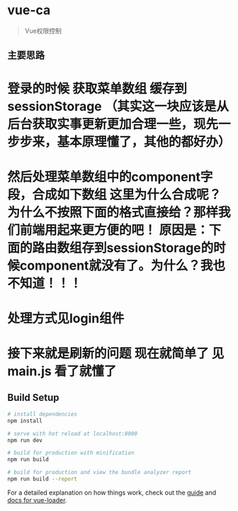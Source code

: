 # vue-ca

> Vue权限控制

## 主要思路
# 登录的时候 获取菜单数组 缓存到sessionStorage （其实这一块应该是从后台获取实事更新更加合理一些，现先一步步来，基本原理懂了，其他的都好办）
# 然后处理菜单数组中的component字段，合成如下数组 这里为什么合成呢？ 为什么不按照下面的格式直接给？那样我们前端用起来更方便的吧！ 原因是：下面的路由数组存到sessionStorage的时候component就没有了。为什么？我也不知道！！！
<!--
  [
    {
      path: '/',
      name: 'index',
      component: (resolve) => require(['../views/index.vue'], resolve)
    },
    {
      path: '/u',
      name: 'me',
      component: (resolve) => require(['../views/u.vue'], resolve)
    }, {
      path: '/me',
      name: 'me',
      component: (resolve) => require(['../views/me.vue'], resolve)
    }
    ]
-->
# 处理方式见login组件

# 接下来就是刷新的问题 现在就简单了 见main.js 看了就懂了


## Build Setup

``` bash
# install dependencies
npm install

# serve with hot reload at localhost:8080
npm run dev

# build for production with minification
npm run build

# build for production and view the bundle analyzer report
npm run build --report
```

For a detailed explanation on how things work, check out the [guide](http://vuejs-templates.github.io/webpack/) and [docs for vue-loader](http://vuejs.github.io/vue-loader).
